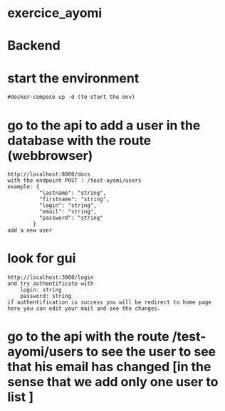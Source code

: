 # exercice_ayomi
# Backend
# start the environment
    #docker-compose up -d (to start the env)
# go to the api to add a user in the database with the route (webbrowser)
    http://localhost:8000/docs
    with the endpoint POST : /test-ayomi/users
    example: {
              "lastname": "string",
              "firstname": "string",
              "login": "string",
              "email": "string",
              "password": "string"
            }
    add a new user
# look for gui
    http://localhost:3000/login
    and try authentificate with
        login: string
        password: string
    if authentification is success you will be redirect to home page
    here you can edit your mail and see the changes.
  
# go to the api with the route /test-ayomi/users to see the user to see that his email has changed [in the sense that we add only one user to list ]
